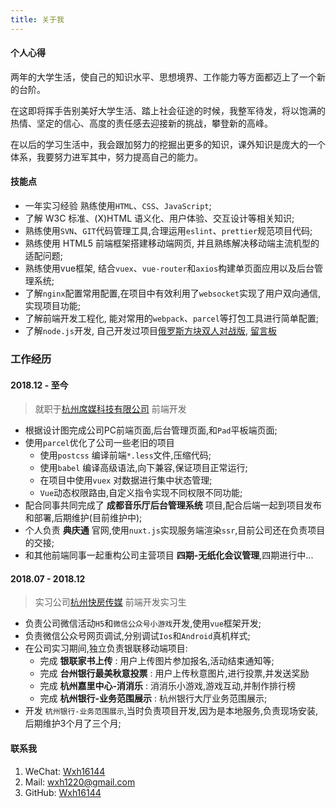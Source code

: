 ```yaml
---
title: 关于我
---
```


#### 个人心得
两年的大学生活，使自己的知识水平、思想境界、工作能力等方面都迈上了一个新的台阶。

在这即将挥手告别美好大学生活、踏上社会征途的时候，我整军待发，将以饱满的热情、坚定的信心、高度的责任感去迎接新的挑战，攀登新的高峰。

在以后的学习生活中，我会跟加努力的挖掘出更多的知识，课外知识是庞大的一个体系，我要努力进军其中，努力提高自己的能力。

#### 技能点
+ 一年实习经验 熟练使用`HTML`、`CSS`、`JavaScript`;
+ 了解 W3C 标准、(X)HTML 语义化、用户体验、交互设计等相关知识;
+ 熟练使用`SVN`、`GIT`代码管理工具,合理运用`eslint`、`prettier`规范项目代码;
+ 熟练使用 HTML5 前端框架搭建移动端网页, 并且熟练解决移动端主流机型的适配问题;
+ 熟练使用vue框架, 结合`vuex`、`vue-router`和`axios`构建单页面应用以及后台管理系统;
+ 了解`nginx`配置常用配置,在项目中有效利用了`websocket`实现了用户双向通信,实现项目功能;
+ 了解前端开发工程化, 能对常用的`webpack`、`parcel`等打包工具进行简单配置;
+ 了解`node.js`开发, 自己开发过项目[俄罗斯方块双人对战版](http://game.wxhboy.cn), [留言板](/)

### 工作经历
#### 2018.12 - 至今
> 就职于[杭州席媒科技有限公司](http://www.hzdeskmedia.cn) 前端开发
+ 根据设计图完成公司PC前端页面,后台管理页面,和`Pad`平板端页面;
+ 使用`parcel`优化了公司一些老旧的项目
    - 使用`postcss` 编译前端`*.less`文件,压缩代码;
    - 使用`babel` 编译高级语法,向下兼容,保证项目正常运行;
    - 在项目中使用`vuex` 对数据进行集中状态管理;
    - `Vue`动态权限路由,自定义指令实现不同权限不同功能;
+ 配合同事共同完成了 **成都音乐厅后台管理系统** 项目,配合后端一起到项目发布和部署,后期维护(目前维护中);
+ 个人负责 **典庆通** 官网,使用`nuxt.js`实现服务端渲染`ssr`,目前公司还在负责项目的交接;
+ 和其他前端同事一起重构公司主营项目 **四期-无纸化会议管理**,四期进行中...

#### 2018.07 - 2018.12
> 实习公司[杭州快房传媒](http://www.kfw001.com) 前端开发实习生
+ 负责公司微信活动`H5`和`微信公众号小游戏`开发,使用`vue`框架开发;
+ 负责微信公众号网页调试,分别调试`Ios`和`Android`真机样式;
+ 在公司实习期间,独立负责银联移动端项目:
    - 完成 **银联家书上传** : 用户上传图片参加报名,活动结束通知等;
    - 完成 **台州银行最美秋意投票** : 用户上传秋意图片,进行投票,并发送奖励
    - 完成 **杭州嘉里中心-消消乐** : 消消乐小游戏,游戏互动,并制作排行榜
    - 完成 **杭州银行-业务范围展示** : 杭州银行大厅业务范围展示;
+ 开发 `杭州银行-业务范围展示`,当时负责项目开发,因为是本地服务,负责现场安装,后期维护3个月了三个月;
    

#### 联系我
1. WeChat: [Wxh16144](./)
2. Mail: [wxh1220@gmail.com](./)
3. GitHub: [Wxh16144](http://github.com/Wxh16144)